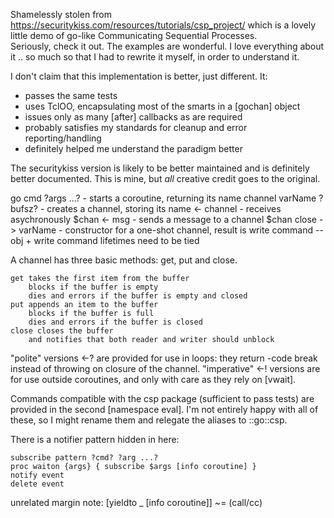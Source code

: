 Shamelessly stolen from https://securitykiss.com/resources/tutorials/csp_project/
which is a lovely little demo of go-like Communicating Sequential Processes.  
Seriously, check it out.  The examples are wonderful.  I love everything about it
.. so much so that I had to rewrite it myself, in order to understand it.

I don't claim that this implementation is better, just different.  It:

  - passes the same tests
  - uses TclOO, encapsulating most of the smarts in a [gochan] object
  - issues only as many [after] callbacks as are required
  - probably satisfies my standards for cleanup and error reporting/handling
  - definitely helped me understand the paradigm better

The securitykiss version is likely to be better maintained and is definitely
better documented.  This is mine, but *all* creative credit goes to the
original.


go cmd ?args ...?       - starts a coroutine, returning its name
channel varName ?bufsz? - creates a channel, storing its name
<- channel              - receives asychronously
$chan <- msg            - sends a message to a channel
$chan close
-> varName              - constructor for a one-shot channel, result is write command
        -- obj + write command lifetimes need to be tied

A channel has three basic methods:  get, put and close.

    get takes the first item from the buffer
        blocks if the buffer is empty
        dies and errors if the buffer is empty and closed
    put appends an item to the buffer
        blocks if the buffer is full
        dies and errors if the buffer is closed
    close closes the buffer
        and notifies that both reader and writer should unblock

"polite" versions <-? are provided for use in loops:  they return -code break instead of throwing on
closure of the channel.  "imperative" <-! versions are for use outside coroutines, and only with care
as they rely on [vwait].

Commands compatible with the csp package (sufficient to pass tests) are provided in the second 
[namespace eval].  I'm not entirely happy with all of these, so I might rename them and relegate
the aliases to ::go::csp.


There is a notifier pattern hidden in here:

    subscribe pattern ?cmd? ?arg ...?
    proc waiton {args} { subscribe $args [info coroutine] }
    notify event
    delete event

unrelated margin note: [yieldto _ [info coroutine]] ~= (call/cc)
